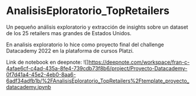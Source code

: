 # AnalisisEploratorio_TopRetailers
Un pequeño análisis exploratorio y extracción de insights sobre un dataset de los 25 retailers mas grandes de Estados Unidos.

En analisis exploratorio lo hice como proyecto final del challenge Datacademy 2022 en la plataforma de cursos Platzi.

Link de notebook en deepnote: ![]https://deepnote.com/workspace/fran-c-4afae6cf-c4ad-435a-8fe4-739cdb73f8b6/project/Proyecto-Datacademy-0f7d41a4-45e2-4eb0-8aa6-6adf34adfb1b/%2FAnalisisEploratorio_TopRetailers%2Ftemplate_proyecto_datacademy.ipynb
